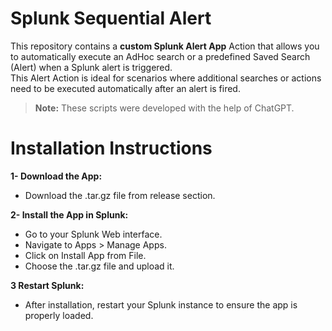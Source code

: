 # Splunk Sequential Alert
This repository contains a **custom Splunk Alert App** Action that allows you to automatically execute an AdHoc search or a predefined Saved Search (Alert) when a Splunk alert is triggered.\
This Alert Action is ideal for scenarios where additional searches or actions need to be executed automatically after an alert is fired.
> **Note:** These scripts were developed with the help of ChatGPT.
# Installation Instructions
**1- Download the App:**
  - Download the .tar.gz file from release section.
  
**2- Install the App in Splunk:**
  - Go to your Splunk Web interface.
  - Navigate to Apps > Manage Apps.
  - Click on Install App from File.
  - Choose the .tar.gz file and upload it.

 **3 Restart Splunk:**
 - After installation, restart your Splunk instance to ensure the app is properly loaded.
